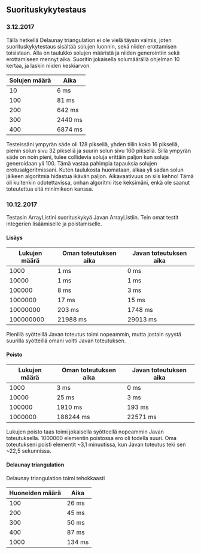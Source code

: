 ## Suorituskykytestaus

### 3.12.2017
Tällä hetkellä Delaunay triangulation ei ole vielä täysin valmis, joten suorituskykytestaus sisältää solujen luonnin, sekä niiden erottamisen toisistaan.
Alla on taulukko solujen määristä ja niiden generointiin sekä erottamiseen mennyt aika. Suoritin jokaisella solumäärällä ohjelman 10 kertaa, ja laskin niiden keskiarvon.

| Solujen määrä | Aika          |
| ------------- | ------------- |
| 10            | 6 ms          |
| 100           | 81 ms         |
| 200           | 642 ms        |
| 300           | 2440 ms       |
| 400           | 6874 ms       |

Testeissäni ympyrän säde oli 128 pikseliä, yhden tiilin koko 16 pikseliä, pienin solun sivu 32 pikseliä ja suurin solun sivu 160 pikseliä. Sillä ympyrän säde on noin pieni, tulee collidevia soluja erittäin paljon kun soluja generoidaan yli 100. Tämä vastaa pahimpia tapauksia solujen erotusalgoritmissani. Kuten taulukosta huomataan, alkaa yli sadan solun jälkeen algoritmia hidastua ikävän paljon. Aikavaativuus on siis kehno! Tämä oli kuitenkin odotettavissa, onhan algoritmi itse keksimäni, enkä ole saanut toteutettua sitä minimikeon kanssa.

### 10.12.2017
Testasin ArrayListini suorituskykyä Javan ArrayListiin. Tein omat testit integerien lisäämiselle ja poistamiselle.

#### Lisäys

| Lukujen määrä | Oman toteutuksen aika | Javan toteutuksen aika |
| ------------- | --------------------- | ---------------------- |
| 1000          | 1 ms                  | 0 ms                   |
| 10000         | 1 ms                  | 1 ms                   |
| 100000        | 8 ms                  | 3 ms                   |
| 1000000       | 17 ms                 | 15 ms                  |
| 10000000      | 203 ms                | 1748 ms                |
| 100000000     | 21988 ms              | 29013 ms               |

Pienillä syötteillä Javan toteutus toimi nopeammin, mutta jostain syystä suurilla syötteillä omani voitti Javan toteutuksen.

#### Poisto

| Lukujen määrä | Oman toteutuksen aika | Javan toteutuksen aika |
| ------------- | --------------------- | ---------------------- |
| 1000          | 3 ms                  | 0 ms                   |
| 10000         | 25 ms                 | 3 ms                   |
| 100000        | 1910 ms               | 193 ms                 |
| 1000000       | 188244 ms             | 22571 ms               |

Lukujen poisto taas toimi jokaisella syötteellä nopeammin Javan toteutuksella. 1000000 elementin poistossa ero oli todella suuri. Oma toteutukseni poisti elementit ~3,1 minuutissa, kun Javan toteutus teki sen ~22,5 sekunnissa.

#### Delaunay triangulation
Delaunay triangulation toimi tehokkaasti

| Huoneiden määrä | Aika   |
| --------------- | ------ |
| 100             | 26 ms  |
| 200             | 45 ms  |
| 300             | 50 ms  |
| 400             | 87 ms  |
| 1000            | 134 ms |
